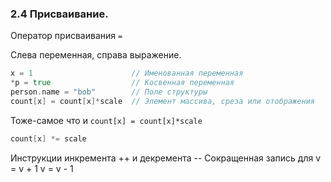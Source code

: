 ### 2.4 Присваивание.

Оператор присваивания ```=```

Слева переменная, справа выражение.

```go
x = 1                      // Именованная переменная
*p = true                  // Косвенная переменная
person.name = "bob"        // Поле структуры
count[x] = count[x]*scale  // Элемент массива, среза или отображения
```

Тоже-самое что и ```count[x] = count[x]*scale```
```go
count[x] *= scale 
```

Инструкции инкремента ++ и декремента --
Сокращенная запись для 
v = v + 1
v = v - 1